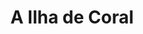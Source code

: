 ---
ref: sol-060-0002
title: "A Ilha de Coral"
author_name: ["Figueiredo Sobral"]
publisher: ["Portugália Editora"]
year: "unknown date"
origin: ["Portugal"]
formats: [book, book-cover]
disciplines: [graphic-design, illustration]
tags:
layout: artifact
status: ["rescan"]
published: false
int_published: false
image_count:
date_added: 2023-06-16
batch:
---